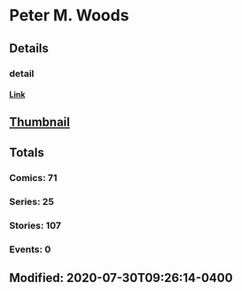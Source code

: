 # Peter M. Woods 
## Details
### detail
#### [Link](http://marvel.com/comics/creators/11976/peter_m_woods?utm_campaign=apiRef&utm_source=225578a89fc76f3d20fbffda5d17a88d)
## [Thumbnail](http://i.annihil.us/u/prod/marvel/i/mg/b/40/image_not_available.jpg)
## Totals
### Comics: 71
### Series: 25
### Stories: 107
### Events: 0
## Modified: 2020-07-30T09:26:14-0400